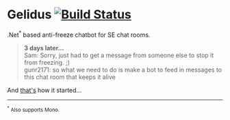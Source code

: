 Gelidus [![Build Status](https://travis-ci.org/SO-Close-Vote-Reviewers/Gelidus.svg?branch=master)](https://travis-ci.org/SO-Close-Vote-Reviewers/Gelidus)
=====

.Net<sup>*</sup> based anti-freeze chatbot for SE chat rooms.

> **3 days later...**  
> Sam: Sorry, just had to get a message from someone else to stop it from freezing. ;)  
> gunr2171: so what we need to do is make a bot to feed in messages to this chat room that keeps it alive

And [that's](http://chat.stackoverflow.com/transcript/message/23133086#23133086) how it started...

-----
<sup><sup>*</sup> Also supports Mono.</sup>
